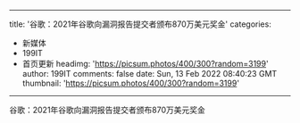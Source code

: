 
---
title: '谷歌：2021年谷歌向漏洞报告提交者颁布870万美元奖金'
categories: 
 - 新媒体
 - 199IT
 - 首页更新
headimg: 'https://picsum.photos/400/300?random=3199'
author: 199IT
comments: false
date: Sun, 13 Feb 2022 08:40:23 GMT
thumbnail: 'https://picsum.photos/400/300?random=3199'
---

<div>   
谷歌：2021年谷歌向漏洞报告提交者颁布870万美元奖金  
</div>
            